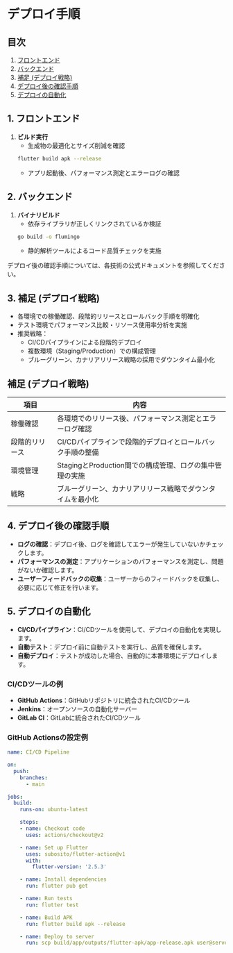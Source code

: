 # デプロイ手順

## 目次
1. [フロントエンド](#1-フロントエンド)
2. [バックエンド](#2-バックエンド)
3. [補足 (デプロイ戦略)](#3-補足-デプロイ戦略)
4. [デプロイ後の確認手順](#4-デプロイ後の確認手順)
5. [デプロイの自動化](#5-デプロイの自動化)

## 1. フロントエンド
1. **ビルド実行**  
   - 生成物の最適化とサイズ削減を確認
    ```bash
    flutter build apk --release
    ```
   - アプリ起動後、パフォーマンス測定とエラーログの確認

## 2. バックエンド
1. **バイナリビルド**  
   - 依存ライブラリが正しくリンクされているか検証
    ```bash
    go build -o flumingo
    ```
   - 静的解析ツールによるコード品質チェックを実施

デプロイ後の確認手順については、各技術の公式ドキュメントを参照してください。

<!-- 補足: 高度なデプロイ戦略 -->
## 3. 補足 (デプロイ戦略)
- 各環境での稼働確認、段階的リリースとロールバック手順を明確化  
- テスト環境でパフォーマンス比較・リソース使用率分析を実施
- 推奨戦略：  
  - CI/CDパイプラインによる段階的デプロイ  
  - 複数環境（Staging/Production）での構成管理  
  - ブルーグリーン、カナリアリリース戦略の採用でダウンタイム最小化

## 補足 (デプロイ戦略)
| 項目          | 内容                                                                   |
|---------------|------------------------------------------------------------------------|
| 稼働確認      | 各環境でのリリース後、パフォーマンス測定とエラーログ確認                |
| 段階的リリース| CI/CDパイプラインで段階的デプロイとロールバック手順の整備                |
| 環境管理      | StagingとProduction間での構成管理、ログの集中管理の実施                   |
| 戦略          | ブルーグリーン、カナリアリリース戦略でダウンタイムを最小化                 |

## 4. デプロイ後の確認手順
- **ログの確認**：デプロイ後、ログを確認してエラーが発生していないかチェックします。
- **パフォーマンスの測定**：アプリケーションのパフォーマンスを測定し、問題がないか確認します。
- **ユーザーフィードバックの収集**：ユーザーからのフィードバックを収集し、必要に応じて修正を行います。

## 5. デプロイの自動化
- **CI/CDパイプライン**：CI/CDツールを使用して、デプロイの自動化を実現します。
- **自動テスト**：デプロイ前に自動テストを実行し、品質を確保します。
- **自動デプロイ**：テストが成功した場合、自動的に本番環境にデプロイします。

### CI/CDツールの例
- **GitHub Actions**：GitHubリポジトリに統合されたCI/CDツール
- **Jenkins**：オープンソースの自動化サーバー
- **GitLab CI**：GitLabに統合されたCI/CDツール

### GitHub Actionsの設定例
```yaml
name: CI/CD Pipeline

on:
  push:
    branches:
      - main

jobs:
  build:
    runs-on: ubuntu-latest

    steps:
    - name: Checkout code
      uses: actions/checkout@v2

    - name: Set up Flutter
      uses: subosito/flutter-action@v1
      with:
        flutter-version: '2.5.3'

    - name: Install dependencies
      run: flutter pub get

    - name: Run tests
      run: flutter test

    - name: Build APK
      run: flutter build apk --release

    - name: Deploy to server
      run: scp build/app/outputs/flutter-apk/app-release.apk user@server:/path/to/deploy
```
